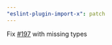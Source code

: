 ```yaml
---
"eslint-plugin-import-x": patch
---
```


Fix [#197](https://github.com/un-ts/eslint-plugin-import-x/issues/197) with missing types
